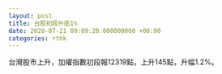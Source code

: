 ```yaml
---
layout: post
title: 台股初段升逾1%
date: 2020-07-21 09:09:28.000000000 +08:00
categories: rthk
---
```


台灣股市上升，加權指數初段報12319點，上升145點，升幅1.2%。

